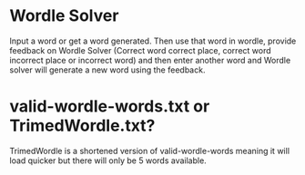 # Wordle Solver
Input a word or get a word generated. Then use that word in wordle, provide feedback on Wordle Solver (Correct word correct place, correct word incorrect place or incorrect word) and then enter another word and Wordle solver will generate a new word using the feedback.

# valid-wordle-words.txt or TrimedWordle.txt?
TrimedWordle is a shortened version of valid-wordle-words meaning it will load quicker but there will only be 5 words available.

